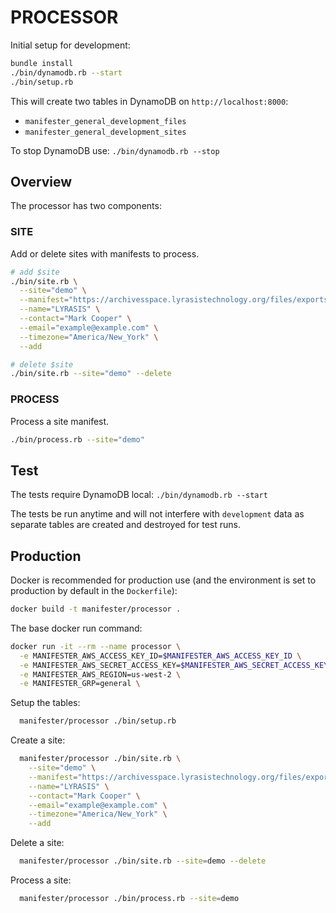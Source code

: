 # PROCESSOR

Initial setup for development:

```bash
bundle install
./bin/dynamodb.rb --start
./bin/setup.rb
```

This will create two tables in DynamoDB on `http://localhost:8000`:

- `manifester_general_development_files`
- `manifester_general_development_sites`

To stop DynamoDB use: `./bin/dynamodb.rb --stop`

## Overview

The processor has two components:

### SITE

Add or delete sites with manifests to process.

```bash
# add $site
./bin/site.rb \
  --site="demo" \
  --manifest="https://archivesspace.lyrasistechnology.org/files/exports/manifest_ead_xml.csv" \
  --name="LYRASIS" \
  --contact="Mark Cooper" \
  --email="example@example.com" \
  --timezone="America/New_York" \
  --add

# delete $site
./bin/site.rb --site="demo" --delete
```

### PROCESS

Process a site manifest.

```bash
./bin/process.rb --site="demo"
```

## Test

The tests require DynamoDB local: `./bin/dynamodb.rb --start`

The tests be run anytime and will not interfere with `development` data as
separate tables are created and destroyed for test runs.

## Production

Docker is recommended for production use (and the environment is set to
production by default in the `Dockerfile`):

```bash
docker build -t manifester/processor .
```

The base docker run command:

```bash
docker run -it --rm --name processor \
  -e MANIFESTER_AWS_ACCESS_KEY_ID=$MANIFESTER_AWS_ACCESS_KEY_ID \
  -e MANIFESTER_AWS_SECRET_ACCESS_KEY=$MANIFESTER_AWS_SECRET_ACCESS_KEY \
  -e MANIFESTER_AWS_REGION=us-west-2 \
  -e MANIFESTER_GRP=general \
```

Setup the tables:

```bash
  manifester/processor ./bin/setup.rb
```

Create a site:

```bash
  manifester/processor ./bin/site.rb \
    --site="demo" \
    --manifest="https://archivesspace.lyrasistechnology.org/files/exports/manifest_ead_xml.csv" \
    --name="LYRASIS" \
    --contact="Mark Cooper" \
    --email="example@example.com" \
    --timezone="America/New_York" \
    --add
```

Delete a site:

```bash
  manifester/processor ./bin/site.rb --site=demo --delete
```

Process a site:

```bash
  manifester/processor ./bin/process.rb --site=demo
```

